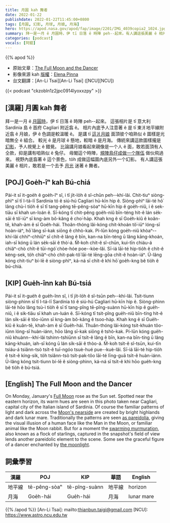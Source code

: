 ```yaml
---
title: 月圓 kah 舞者
date: 2022-01-22
publishdate: 2022-01-22T11:45:00+0800
tags: [月圓, 幻影, 月球, 月娘, 月海]
hero: https://apod.nasa.gov/apod/fap/image/2201/IMG_4039copia2_1024.jpg
summary: 拜一是一月 ê 月圓時，伊 tī 日落 ê 時陣 peh--起來。有人講這張美麗 ê 相片，敢若是一个去予月光迷著 ê 舞者。
categories: [podcast]
vocals: [阿錕]
---
```


{{% apod %}}

- 原始文章：[The Full Moon and the Dancer](https://apod.nasa.gov/apod/ap220122.html)
- 影像來源 kah [版權][copyright]：[Elena Pinna](https://www.instagram.com/through_my_lens_84/)
- 台文翻譯：[An-Li Tsai][An-Li Tsai] ([NCU][NCU])

{{< podcast "ckzobln1z2jpc0914lyoxxzpy" >}}

## [漢羅] 月圓 kah 舞者
拜一是一月 ê [月圓時][Full Moon]，伊 tī 日落 ê 時陣 peh--起來。
這張相片是 tī 意大利 Sardinia 島 ê 首府 Cagliari 附近翕 ê。
相片內底予人注意著 ê 是 tī 東爿地平線附近翕 ê 月娘，伊 ê 色調是較溫暖 ê。
是講 tī [這爿月娘][Moon's nearside] 面頂彼个咱熟似 ê 圖樣是光暗無仝 ê 組合。
較光 ê 是月球 ê 懸地，較暗 ê 是月海。
傳統來講這款圖樣攏是 [幻影][as pareidolia]，予人視覺上 ê 錯覺。
比論講月娘看起來親像是一个人 ê 面，敢若面頂有人仝款，抑是講有咱熟似 ê 兔仔。
毋閣這个時陣，[規陣鳥仔成做一个隊伍][swarming murmuration] 做伙飛過來。
視野內底翕著 ê 這个景色，to̍h 成做這幅圖內底另外一个幻影。
有人講這張美麗 ê 相片，敢若是一个去予 [月光][the moonlight] 迷著 ê 舞者。


## [POJ] Goe̍h-îⁿ kah Bú-chiá
Pài-it sī it-goe̍h ê goe̍h-îⁿ sî, i tī ji̍t-lo̍h ê sî-chūn peh--khí-lâi.
Chit-tiuⁿ siòng-phìⁿ sī tī I-tá-lī Sardinia tó ê siú-hú Cagliari hū-kīn hip ê.
Siòng-phìⁿ lāi-té hō͘ lâng chù-ì tio̍h ê sī tī tang-pêng tē-pêng-sòaⁿ hū-kīn hip ê goe̍h-niû, i ê sek-tiāu sī khah un-loán ê.
Sī-kóng tī chit-pêng goe̍h-niû bīn-téng hit-ê lán se̍k-sāi ê tô͘-iūⁿ sī kng-àm bô-kâng ê cho͘-ha̍p.
Khah kng ê sī Goe̍h-kiû ê koân-tē, khah-àm ê sī Goe̍h-hái.
Thoân-thóng lâi-kóng chit-khoán tô͘-iūⁿ lóng-sī hoàn-iáⁿ, hō͘ lâng sī-kak siōng ê chhò-kak.
Pí-lūn kóng goe̍h-niû khòaⁿ--khí-lâi chhiⁿ-chhiūⁿ sī chi̍t-ê lâng ê bīn, kan-na bīn-téng ū lâng kāng-khoán, iah-sī kóng ū lán se̍k-sāi ê thò͘-á.
M̄-koh chit-ê sî-chūn, kui-tīn chiáu-á chiâⁿ-chò chi̍t-ê tūi-ngó͘ chòe-hóe poe--kòe-lâi.
Sī-iá lāi-té hip-tio̍h ê chit-ê kéng-sek, to̍h chiâⁿ-chò chit-pak-tô͘ lāi-té lēng-gōa chi̍t-ê hoàn-iáⁿ.
Ū-lâng kóng chit-tiuⁿ bí-lē ê siòng-phìⁿ, ká-ná sī chi̍t-ê khì hō͘ goe̍h-kng bê tio̍h ê bú-chiá.

## [KIP] Gue̍h-înn kah Bú-tsiá
Pài-it sī it-gue̍h ê gue̍h-înn sî, i tī ji̍t-lo̍h ê sî-tsūn peh--khí-lâi.
Tsit-tiunn siòng-phìnn sī tī I-tá-lī Sardinia tó ê siú-hú Cagliari hū-kīn hip ê.
Siòng-phìnn lāi-té hōo lâng tsù-ì tio̍h ê sī tī tang-pîng tē-pîng-suànn hū-kīn hip ê gue̍h-niû, i ê sik-tiāu sī khah un-luán ê.
Sī-kóng tī tsit-pîng gue̍h-niû bīn-tíng hit-ê lán si̍k-sāi ê tôo-iūnn sī kng-àm bô-kâng ê tsoo-ha̍p.
Khah kng ê sī Gue̍h-kiû ê kuân-tē, khah-àm ê sī Gue̍h-hái.
Thuân-thóng lâi-kóng tsit-khuán tôo-iūnn lóng-sī huàn-iánn, hōo lâng sī-kak siōng ê tshò-kak.
Pí-lūn kóng gue̍h-niû khuànn--khí-lâi tshinn-tshiūnn sī tsi̍t-ê lâng ê bīn, kan-na bīn-tíng ū lâng kāng-khuán, iah-sī kóng ū lán si̍k-sāi ê thòo-á.
M̄-koh tsit-ê sî-tsūn, kui-tīn tsiáu-á tsiânn-tsò tsi̍t-ê tuī-ngóo tsuè-hué pue--kuè-lâi.
Sī-iá lāi-té hip-tio̍h ê tsit-ê kíng-sik, to̍h tsiânn-tsò tsit-pak-tôo lāi-té līng-guā tsi̍t-ê huàn-iánn.
Ū-lâng kóng tsit-tiunn bí-lē ê siòng-phìnn, ká-ná sī tsi̍t-ê khì hōo gue̍h-kng bê tio̍h ê bú-tsiá.

## [English] The Full Moon and the Dancer

On Monday, January's [Full Moon][Full Moon] rose as the Sun set.
Spotted near the eastern horizon, its warm hues are seen in this photo taken near Cagliari, capital city of the Italian island of Sardinia.
Of course the familiar patterns of light and dark across the [Moon's nearside][Moon's nearside] are created by bright highlands and dark lunar mare.
Traditionally the patterns are seen [as pareidolia][as pareidolia], giving the visual illusion of a human face like the Man in the Moon, or familiar animal like the Moon rabbit.
But for a moment the [swarming murmuration][swarming murmuration], also known as a flock of starlings, captured in the snapshot's field of view lends another pareidolic element to the scene.
Some see the graceful figure of a dancer enchanted by [the moonlight][the moonlight].

## 詞彙學習

|漢羅|POJ|KIP|華語|English|
|-|-|-|-|-|
|地平線|tē-pêng-sòaⁿ|tē-pîng-suànn|地平線|horizon|
|月海|Goe̍h-hái|Gue̍h-hái|月海|lunar mare|

{{% /apod %}}
[An-Li Tsai]: mailto:thianbun.taigi@gmail.com
[NCU]: https://www.astro.ncu.edu.tw

[copyright]: https://apod.nasa.gov/apod/fap/lib/about_apod.html#srapply

[Full Moon]:https://solarsystem.nasa.gov/resources/2670/moon-phases-2022/
[Moon's nearside]:http://lroc.sese.asu.edu/posts/293
[as pareidolia]:https://apod.nasa.gov/apod/ap211030.html
[swarming murmuration]:https://www.youtube.com/watch?v=V4f_1_r80RY
[the moonlight]:https://apod.nasa.gov/apod/ap211118.html

